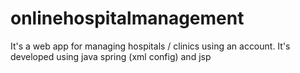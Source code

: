 # onlinehospitalmanagement
It's a web app for managing hospitals / clinics using an account. It's developed using java spring (xml config) and jsp 
